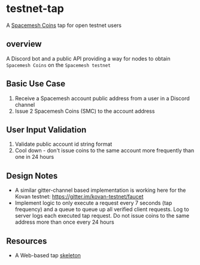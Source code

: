 # testnet-tap

A [Spacemesh Coins](spacemesh_coin.md) tap for open testnet users

## overview
A Discord bot and a public API providing a way for nodes to obtain `Spacemesh Coins` on the `Spacemesh testnet`

## Basic Use Case
1. Receive a Spacemesh account public address from a user in a Discord channel
2. Issue 2 Spacemesh Coins (SMC) to the account address

## User Input Validation
1. Validate public account id string format
2. Cool down - don't issue coins to the same account more frequently than one in 24 hours

## Design Notes
- A similar gitter-channel based implementation is working here for the Kovan testnet: https://gitter.im/kovan-testnet/faucet
- Implement logic to only execute a request every 7 seconds (tap frequency) and a queue to queue up all verified client requests. Log to server logs each executed tap request. Do not issue coins to the same address more than once every 24 hours

## Resources
- A Web-based tap [skeleton](https://github.com/spacemeshos/testnet-tap)

